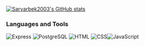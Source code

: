 [![Sarvarbek2003's GitHub stats ](https://github-readme-stats.vercel.app/api?username=Sarvarbek2003&show_icons=true&theme=dark)](https://github.com/Sarvarbek2003)

### Languages and Tools

 ![Express](https://img.shields.io/badge/Express-090909?style=for-the-badge&logo=Express&logoColor=fff) ![PostgreSQL](https://img.shields.io/badge/PostgreSQL-090909?style=for-the-badge&logo=PostgreSQL&logoColor=4169E1) ![HTML](https://img.shields.io/badge/HTML5-E34F26?style=for-the-badge&logo=HTML5&logoColor=white&) ![CSS](https://img.shields.io/badge/CSS3-090909?style=for-the-badge&logo=CSS3&logoColor=1572B6)![JavaScript](https://img.shields.io/badge/JavaScript-090909?style=for-the-badge&logo=JavaScript&logoColor=F7DF1E)
